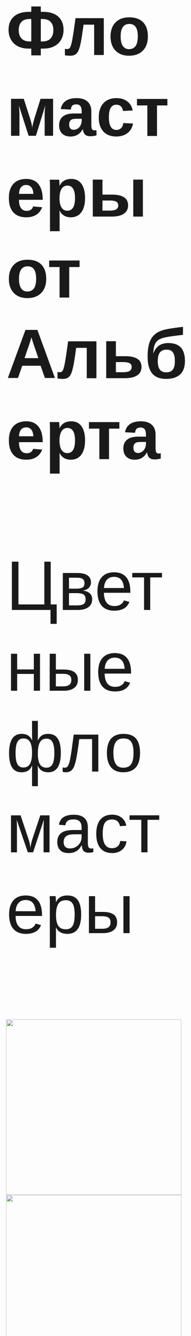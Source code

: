 
<html>
<head>
	<meta charset="utf-8">
	<link rel="stylesheet" type="text/css" href="style.css">
	<title>Сайт Альберта</title>
</head>
<body style="font-family: Helvetica, Arial; ">	
	<h1 style="font-size: 20vw;">Фломастеры от Альберта</h1>
	<div>
		<p style="font-size: 20vw;">Цветные фломастеры</p>
		<img src="https://c.pxhere.com/photos/06/5b/edding_felt_tip_pen_pens_flipchart_blue_green_red_black-776296.jpg!d" style=" width: 50vw; height:auto;"/>
	</div>
	<div>
		<img src="https://c.pxhere.com/photos/db/d5/highlighter_fluorescent_pens_color_colorful_rainbow_colors-759968.jpg!d" style=" width: 50vw; height:auto;"/>
		<p style="font-size: 20vw;">Маркеры для досок</p>
	</div>
	<div>
		<p style="font-size: 20vw;">Линеры</p>
		<img src="https://upload.wikimedia.org/wikipedia/commons/thumb/b/b3/Centropen.JPG/781px-Centropen.JPG" style=" width: 50vw; height:auto;"/>
	</div>
	
<!-- <div 
style="
position: absolute;
top: 50vh;
left:3vw;
background: #ffffff;
width: 32vh;
height:10vw;
" 
> -->
<!-- <ul class="menu-3">
   <li><a href="#" onclick="document.getElementById('lol').style.display='block'">Главная</a></li>
   <li><a href="#" onclick="document.getElementById('kek').style.display='block'">Мои проекты</a></li>
   <li><a href="#" onclick="document.getElementById('z1').style.display='block'">Контакты</a></li>
   <li><a href="#" onclick="document.getElementById('z2').style.display='block'">О мне</a></li>
</ul> -->
<!-- </div> -->
<!-- <p id="lol">Вам Нужен сайт?Вы обратились по адресу</p> -->

<!-- <p id="kek">Пока нет</p> -->

<!-- <p id="z1">Мой Вк <a href="https://vk.com/id215127522">Bk</a></p> -->

<!-- <p id="z2">Меня Зовут Альберт.Я живу в г.Казань</p> -->

</body>
</html>

